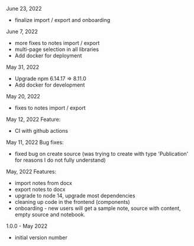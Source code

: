 June 23, 2022
- finalize import / export and onboarding

June 7, 2022
- more fixes to notes import / export
- multi-page selection in all libraries
- Add docker for deployment

May 31, 2022
- Upgrade npm 6.14.17 => 8.11.0
- Add docker for development

May 20, 2022
- fixes to notes import / export


May 12, 2022
Feature:
- CI with github actions

May 11, 2022
Bug fixes:
- fixed bug on create source (was trying to create with type 'Publication' for reasons I do not fully understand)

May, 2022
Features:
- import notes from docx
- export notes to docx
- upgrade to node 14, upgrade most dependencies
- cleaning up code in the frontend (components)
- onboarding - new users will get a sample note, source with content, empty source and notebook.

1.0.0 - May 2022

- initial version number
